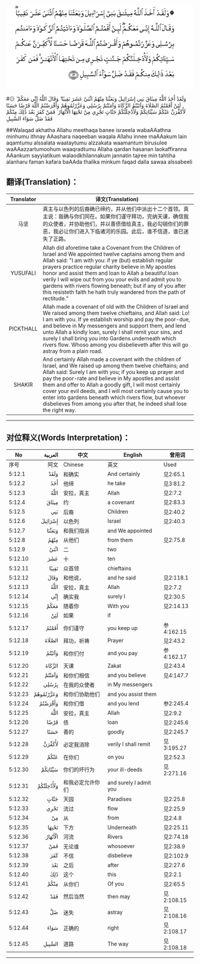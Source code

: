 ![005:012](images/005_012.gif)

#۞ وَلَقَدْ أَخَذَ اللَّهُ مِيثَاقَ بَنِي إِسْرَائِيلَ وَبَعَثْنَا مِنْهُمُ اثْنَيْ عَشَرَ نَقِيبًا ۖ وَقَالَ اللَّهُ إِنِّي مَعَكُمْ ۖ لَئِنْ أَقَمْتُمُ الصَّلَاةَ وَآتَيْتُمُ الزَّكَاةَ وَآمَنْتُمْ بِرُسُلِي وَعَزَّرْتُمُوهُمْ وَأَقْرَضْتُمُ اللَّهَ قَرْضًا حَسَنًا لَأُكَفِّرَنَّ عَنْكُمْ سَيِّئَاتِكُمْ وَلَأُدْخِلَنَّكُمْ جَنَّاتٍ تَجْرِي مِنْ تَحْتِهَا الْأَنْهَارُ ۚ فَمَنْ كَفَرَ بَعْدَ ذَٰلِكَ مِنْكُمْ فَقَدْ ضَلَّ سَوَاءَ السَّبِيلِ 

##Walaqad akhatha Allahu meethaqa banee israeela wabaAAathna minhumu ithnay AAashara naqeeban waqala Allahu innee maAAakum lain aqamtumu alssalata waataytumu alzzakata waamantum birusulee waAAazzartumoohum waaqradtumu Allaha qardan hasanan laokaffiranna AAankum sayyiatikum walaodkhilannakum jannatin tajree min tahtiha alanharu faman kafara baAAda thalika minkum faqad dalla sawaa alssabeeli 

## 翻译(Translation)：

| Translator | 译文(Translation)                                            |
| :--------: | ------------------------------------------------------------ |
|    马坚    | 真主与以色列的后裔确已缔约，并从他们中派出十二个首领。真主说：我确与你们同在。如果你们谨守拜功，完纳天课，确信我的众使者，并协助他们，并以善债借给真主，我必勾销你们的罪恶，我必让你们进入下临诸河的乐园。此后，谁不信道，谁已迷失了正路。 |
|  YUSUFALI  | Allah did aforetime take a Covenant from the Children of Israel and We appointed twelve captains among them and Allah said: "I am with you: if ye (but) establish regular prayers practice regular charity believe in My apostles honor and assist them and loan to Allah a beautiful loan verily I will wipe out from you your evils and admit you to gardens with rivers flowing beneath; but if any of you after this resisteth faith he hath truly wandered from the path of rectitude." |
| PICKTHALL  | Allah made a covenant of old with the Children of Israel and We raised among them twelve chieftains, and Allah said: Lo! I am with you. If ye establish worship and pay the poor-due, and believe in My messengers and support them, and lend unto Allah a kindly loan, surely I shall remit your sins, and surely I shall bring you into Gardens underneath which rivers flow. Whoso among you disbelieveth after this will go astray from a plain road. |
|   SHAKIR   | And certainly Allah made a covenant with the children of Israel, and We raised up among them twelve chieftains; and Allah said: Surely I am with you; if you keep up prayer and pay the poor-rate and believe in My apostles and asslst them and offer to Allah a goodly gift, I will most certainly cover your evil deeds, and I will most certainly cause you to enter into gardens beneath which rivers flow, but whoever disbelieves from among you after that, he indeed shall lose the right way. |

---

## 对位释义(Words Interpretation)：

| No   | العربية | 中文    | English | 曾用词 |
| ---- | ------: | ------- | ------- | ------ |
| 序号 |    阿文 | Chinese | 英文    | Used   |
| 5:12.1  | وَلَقَدْ      | 和确实           | And certainly          | 见2:65.1   |
| 5:12.2  | أَخَذَ       | 他缔             | he take                | 见3:81.2   |
| 5:12.3  | اللَّهُ      | 安拉，真主       | Allah                  | 见2:7.2 |
| 5:12.4  | مِيثَاقَ     | 约               | a covenant             | 见2:83.3   |
| 5:12.5  | بَنِي       | 后裔             | Children               | 见2:40.2   |
| 5:12.6  | إِسْرَائِيلَ   | 以色列           | Israel                 | 见2:40.3   |
| 5:12.7  | وَبَعَثْنَا    | 和我们指派       | and We appointed       |            |
| 5:12.8  | مِنْهُمُ      | 从他们           | from them              | 见2:75.8   |
| 5:12.9  | اثْنَيْ      | 二               | two                    |            |
| 5:12.10 | عَشَرَ       | 十               | ten                    |            |
| 5:12.11 | نَقِيبًا     | 众首领           | chieftains             |            |
| 5:12.12 | وَقَالَ      | 和他说，         | and he said            | 见2:118.1  |
| 5:12.13 | اللَّهُ      | 安拉，真主       | Allah                  | 见2:7.2 |
| 5:12.14 | إِنِّي       | 确实我           | surely I               | 见2:30.5   |
| 5:12.15 | مَعَكُمْ      | 随着你           | With you               | 见2:14.13  |
| 5:12.16 | لَئِنْ       | 如果             | if                     |            |
| 5:12.17 | أَقَمْتُمُ     | 你们谨守         | you keep up            | 参4:162.15 |
| 5:12.18 | الصَّلَاةَ    | 拜功，祈祷       | Prayer                 | 见2:43.2   |
| 5:12.19 | وَآتَيْتُمُ    | 和你们付         | and you pay            | 参4:162.17 |
| 5:12.20 | الزَّكَاةَ    | 天课             | Zakat                  | 见2:43.4   |
| 5:12.21 | وَآمَنْتُمْ    | 和你们相信       | and you believe        | 见4:147.7  |
| 5:12.22 | بِرُسُلِي     | 在我的众使者     | in My messengers       |            |
| 5:12.23 | وَعَزَّرْتُمُوهُمْ | 和你们协助他们   | and you assist them    |            |
| 5:12.24 | وَأَقْرَضْتُمُ   | 和你们借         | and you lend           | 参2:245.4  |
| 5:12.25 | اللَّهَ      | 安拉，真主       | Allah                  | 见2:9.2 |
| 5:12.26 | قَرْضًا      | 债               | loan                   | 见2:245.6  |
| 5:12.27 | حَسَنًا      | 善的             | goodly                 | 见2:245.7  |
| 5:12.28 | لَأُكَفِّرَنَّ    | 必定我消除       | verily I shall remit   | 见3:195.27 |
| 5:12.29 | عَنْكُمْ      | 在你们           | on you                 | 见2:52.3   |
| 5:12.30 | سَيِّئَاتِكُمْ   | 你们的坏行为     | your ill-deeds         | 见2:271.16 |
| 5:12.31 | وَلَأُدْخِلَنَّكُمْ | 和我必定允许你们 | and surely I admit you |            |
| 5:12.32 | جَنَّاتٍ      | 天园             | Paradises              | 见2:25.8   |
| 5:12.33 | تَجْرِي      | 流过             | flow                   | 见2:25.9   |
| 5:12.34 | مِنْ        | 从               | from                   | 见2:4.8    |
| 5:12.35 | تَحْتِهَا     | 下方             | Underneath             | 见2:25.11  |
| 5:12.36 | الْأَنْهَارُ   | 河流             | Rivers                 | 见2:74.18  |
| 5:12.37 | فَمَنْ       | 无论谁           | whosoever              | 见2:38.9   |
| 5:12.38 | كَفَرَ       | 不信             | disbelieve             | 见2:102.9  |
| 5:12.39 | بَعْدَ       | 之后             | after                  | 见2:27.6   |
| 5:12.40 | ذَٰلِكَ       | 这个             | this                   | 见2:2.1    |
| 5:12.41 | مِنْكُمْ      | 从你们           | Of you                 | 见2:65.5   |
| 5:12.42 | فَقَدْ       | 然后当然         | then may               | 见2:108.15 |
| 5:12.43 | ضَلَّ        | 迷失             | astray                 | 见2:108.16 |
| 5:12.44 | سَوَاءَ      | 正确的           | right                  | 见2:108.17 |
| 5:12.45 | السَّبِيلِ    | 道路             | The way                | 见2:108.18 |

---

